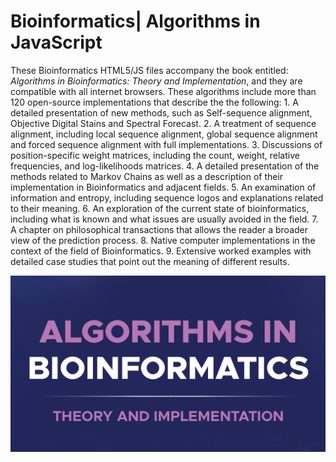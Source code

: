 # Bioinformatics| Algorithms in JavaScript

These Bioinformatics HTML5/JS files accompany the book entitled: <i>Algorithms in Bioinformatics: Theory and Implementation</i>, and they are compatible with all internet browsers. These algorithms include more than 120 open-source implementations that describe the the following: 1. A detailed presentation of new methods, such as Self-sequence alignment, Objective Digital Stains and Spectral Forecast. 2. A treatment of sequence alignment, including local sequence alignment, global sequence alignment and forced sequence alignment with full implementations. 3. Discussions of position-specific weight matrices, including the count, weight, relative frequencies, and log-likelihoods matrices. 4. A detailed presentation of the methods related to Markov Chains as well as a description of their implementation in Bioinformatics and adjacent fields. 5. An examination of information and entropy, including sequence logos and explanations related to their meaning. 6. An exploration of the current state of bioinformatics, including what is known and what issues are usually avoided in the field. 7. A chapter on philosophical transactions that allows the reader a broader view of the prediction process. 8. Native computer implementations in the context of the field of Bioinformatics. 9. Extensive worked examples with detailed case studies that point out the meaning of different results.

![screenshot](https://github.com/Gagniuc/Bioinformatics-Algorithms-in-JavaScript/blob/main/Bioinformatics.png?raw=true)

